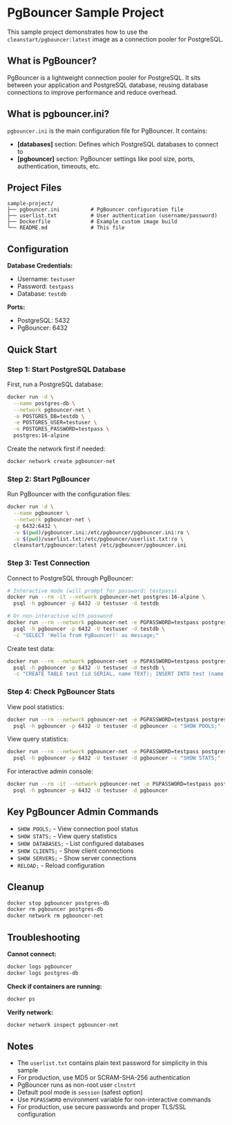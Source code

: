 # PgBouncer Sample Project

This sample project demonstrates how to use the `cleanstart/pgbouncer:latest` image as a connection pooler for PostgreSQL.

## What is PgBouncer?

PgBouncer is a lightweight connection pooler for PostgreSQL. It sits between your application and PostgreSQL database, reusing database connections to improve performance and reduce overhead.

## What is pgbouncer.ini?

`pgbouncer.ini` is the main configuration file for PgBouncer. It contains:
- **[databases]** section: Defines which PostgreSQL databases to connect to
- **[pgbouncer]** section: PgBouncer settings like pool size, ports, authentication, timeouts, etc.

## Project Files

```
sample-project/
├── pgbouncer.ini          # PgBouncer configuration file
├── userlist.txt           # User authentication (username/password)
├── Dockerfile             # Example custom image build
└── README.md              # This file
```

## Configuration

**Database Credentials:**
- Username: `testuser`
- Password: `testpass`
- Database: `testdb`

**Ports:**
- PostgreSQL: 5432
- PgBouncer: 6432

## Quick Start

### Step 1: Start PostgreSQL Database

First, run a PostgreSQL database:

```bash
docker run -d \
  --name postgres-db \
  --network pgbouncer-net \
  -e POSTGRES_DB=testdb \
  -e POSTGRES_USER=testuser \
  -e POSTGRES_PASSWORD=testpass \
  postgres:16-alpine
```

Create the network first if needed:
```bash
docker network create pgbouncer-net
```

### Step 2: Start PgBouncer

Run PgBouncer with the configuration files:

```bash
docker run -d \
  --name pgbouncer \
  --network pgbouncer-net \
  -p 6432:6432 \
  -v $(pwd)/pgbouncer.ini:/etc/pgbouncer/pgbouncer.ini:ro \
  -v $(pwd)/userlist.txt:/etc/pgbouncer/userlist.txt:ro \
  cleanstart/pgbouncer:latest /etc/pgbouncer/pgbouncer.ini
```

### Step 3: Test Connection

Connect to PostgreSQL through PgBouncer:

```bash
# Interactive mode (will prompt for password: testpass)
docker run --rm -it --network pgbouncer-net postgres:16-alpine \
  psql -h pgbouncer -p 6432 -U testuser -d testdb

# Or non-interactive with password
docker run --rm --network pgbouncer-net -e PGPASSWORD=testpass postgres:16-alpine \
  psql -h pgbouncer -p 6432 -U testuser -d testdb \
  -c "SELECT 'Hello from PgBouncer!' as message;"
```

Create test data:
```bash
docker run --rm --network pgbouncer-net -e PGPASSWORD=testpass postgres:16-alpine \
  psql -h pgbouncer -p 6432 -U testuser -d testdb \
  -c "CREATE TABLE test (id SERIAL, name TEXT); INSERT INTO test (name) VALUES ('test1'), ('test2'); SELECT * FROM test;"
```

### Step 4: Check PgBouncer Stats

View pool statistics:

```bash
docker run --rm --network pgbouncer-net -e PGPASSWORD=testpass postgres:16-alpine \
  psql -h pgbouncer -p 6432 -U testuser -d pgbouncer -c "SHOW POOLS;"
```

View query statistics:
```bash
docker run --rm --network pgbouncer-net -e PGPASSWORD=testpass postgres:16-alpine \
  psql -h pgbouncer -p 6432 -U testuser -d pgbouncer -c "SHOW STATS;"
```

For interactive admin console:
```bash
docker run --rm -it --network pgbouncer-net -e PGPASSWORD=testpass postgres:16-alpine \
  psql -h pgbouncer -p 6432 -U testuser -d pgbouncer
```

## Key PgBouncer Admin Commands

- `SHOW POOLS;` - View connection pool status
- `SHOW STATS;` - View query statistics  
- `SHOW DATABASES;` - List configured databases
- `SHOW CLIENTS;` - Show client connections
- `SHOW SERVERS;` - Show server connections
- `RELOAD;` - Reload configuration

## Cleanup

```bash
docker stop pgbouncer postgres-db
docker rm pgbouncer postgres-db
docker network rm pgbouncer-net
```

## Troubleshooting

**Cannot connect:**
```bash
docker logs pgbouncer
docker logs postgres-db
```

**Check if containers are running:**
```bash
docker ps
```

**Verify network:**
```bash
docker network inspect pgbouncer-net
```

## Notes

- The `userlist.txt` contains plain text password for simplicity in this sample
- For production, use MD5 or SCRAM-SHA-256 authentication
- PgBouncer runs as non-root user `clnstrt`
- Default pool mode is `session` (safest option)
- Use `PGPASSWORD` environment variable for non-interactive commands
- For production, use secure passwords and proper TLS/SSL configuration
